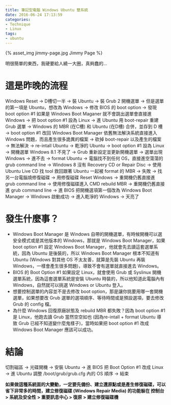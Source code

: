 ```yaml
---
title: 筆記型電腦 Windows Ubuntu 雙系統
date: 2016-06-24 17:13:59
categories:
- Technique
- Linux
tags:
- ubuntu
---
```


{% asset_img jimmy-page.jpg Jimmy Page %}

明很簡單的東西，我硬要給人繞一大圈，真夠蠢的…

<!-- more -->

# 這是昨晚的流程

Windows Reset → D槽切一半 → 裝 Ubuntu → 裝 Grub 2 開機選單 → 但是選單的第一項是 Ubuntu，想改為 Windows → 修改 BIOS 的 boot option → 發現 boot option #1 如果是 Windows Boot Maganer 就不會跳出選單會直接進 Windows → 把 boot option #1 設為 Linux → 進 Ubuntu 用 boot-repair 重建 Grub 選單 → Windows 的 MBR (在C槽) 和 Ubuntu (在D槽) 合併，並存到 D 槽 → boot option #1 改回 Windows Boot Manager 依舊無法解決系統直接進入 Windows 問題，而且產生很多詭異的檔案 → 砍掉 boot-repair 以及產生的檔案 → 無法解決 → re-intall Ubuntu → 乾淨的 Ubuntu → boot option #1 設為 Linux → 開機選單 Windows 8.1 不見了 → Grub 重新設定並更新開機選單 → 選單出現 Windows → 進不去 → format Ubuntu → 電腦找不到任何 OS，直接進空蕩蕩的 grub command line → Windows 8 沒有 Recovery CD or Repair Disc → 使用 Ubuntu Live CD 找 tool 救回跟著 Ubuntu 一起被 format 的 MBR → 失敗 → 找另一台電腦燒修復磁碟 → 用修復磁碟 Reset Windows → 重開機仍舊直接進 grub command line → 使用修復磁碟進入 CMD rebuild MBR → 重開機仍舊直接進 grub command line → 進 BIOS 把開機選項第一個改為 Windows Boot Manager → Windows 啟動成功 → 進入乾淨的 Windows → 天亮了

# 發生什麼事？

* Windows Boot Manager 是 Windows 自帶的開機選單，有時候開機可以選安全模式或是其他版本的 Windows，那就是 Windows Boot Manager，如果 boot option #1 設定 Windows Boot Manager，他就會先去讀這套選單系統，因為 Ubuntu 是後裝的，所以 Windows Boot Manager 根本不知道有 Ubuntu (Windows 對其他 OS 不太友善，就算是先裝 Ubuntu 再裝 Windows，一樣會產生很多問題)，導致不會有選單就直接進去 Windows。
* BIOS 的 Boot Option #1 如果設定 Linux，就會使用 Grub 或 Syslinux 開機選單系統，因為這套選單系統是安裝 Ubuntu 時裝的，所以他知道此電腦內有 Windows，自然就可以挑選 Windows or Ubuntu 登入。
* 想要控制選單的內容並不是去修改 boot option，那是讓你挑要用哪一套開機選單，如果想要改 Grub 選單的選項順序、等待時間或是預設選項，要去修改 Grub 的 config 檔。
* 為什麼 Windows 回復原廠狀態及 rebuild MBR 都失敗？因為 boot option #1 是 Linux，他跑去讀 Grub 當然空空如也 (因為re-intall + format Ubuntu 導致 Grub 已經不知道變什麼鬼樣子)，當時如果把 boot option #1 改成 Windows Boot Manager 應該可以成功。
 

# 結論

切割磁區 → 光碟開機 → 安裝 Ubuntu → 進 BIOS 把 Boot Option #1 改成 Linux → 進 Ubuntu 調整 /boot/grub/grub.cfg 內的 OS 順序 → 結束

**如果做這種系統面的大變動，一定要先備份、建立還原點或是產生修復磁碟，可以省下非常多的時間，建立修復磁碟 (Windows Repair Media) 的功能躲在 控制台 > 系統及安全性 > 重要訊息中心 > 復原 > 建立修復磁碟機**
